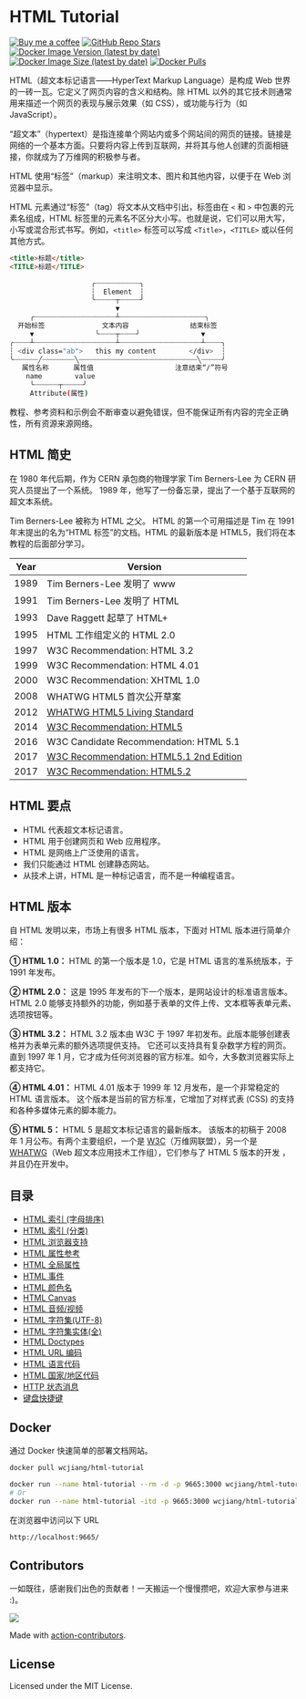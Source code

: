 HTML Tutorial
===

[![Buy me a coffee](https://img.shields.io/badge/Buy%20me%20a%20coffee-048754?logo=buymeacoffee)](https://jaywcjlove.github.io/#/sponsor)
[![GitHub Repo Stars](https://img.shields.io/github/stars/jaywcjlove/html-tutorial)]()
[![Docker Image Version (latest by date)](https://img.shields.io/docker/v/wcjiang/html-tutorial?logo=docker)](https://hub.docker.com/r/wcjiang/html-tutorial)
[![Docker Image Size (latest by date)](https://img.shields.io/docker/image-size/wcjiang/html-tutorial?logo=docker)](https://hub.docker.com/r/wcjiang/html-tutorial)
[![Docker Pulls](https://img.shields.io/docker/pulls/wcjiang/html-tutorial?logo=docker)](https://hub.docker.com/r/wcjiang/html-tutorial)

HTML（超文本标记语言——HyperText Markup Language）是构成 Web 世界的一砖一瓦。它定义了网页内容的含义和结构。除 HTML 以外的其它技术则通常用来描述一个网页的表现与展示效果（如 CSS），或功能与行为（如 JavaScript）。

“超文本”（hypertext）是指连接单个网站内或多个网站间的网页的链接。链接是网络的一个基本方面。只要将内容上传到互联网，并将其与他人创建的页面相链接，你就成为了万维网的积极参与者。

HTML 使用“标签”（markup）来注明文本、图片和其他内容，以便于在 Web 浏览器中显示。

HTML 元素通过“标签”（tag）将文本从文档中引出，标签由在 `<` 和 `>` 中包裹的元素名组成，HTML 标签里的元素名不区分大小写。也就是说，它们可以用大写，小写或混合形式书写。例如，`<title>` 标签可以写成 `<Title>`，`<TITLE>` 或以任何其他方式。

```html
<title>标题</title>
<TITLE>标题</TITLE>
```

```bash
                    ╭┈┈┈┈┈┈┈┈┈┈┈╮
                    ┆  Element  ┆
                    ╰┈┈┈┈┈┬┈┈┈┈┈╯
                          ▼ 
     ╭┈┈┈┈┈┈┈┈┈┈┈┈┈┈┈┈┈┈┈┈┴┈┈┈┈┈┈┈┈┈┈┈┈┈┈┈┈┈┈┈┈┈╮
  开始标签              文本内容               结束标签
     ▼               ╰┈┈┈┈┬┈┈┈┈╯               ▼
╭┈┈┈┈┴┈┈┈┈┈┈┈┈┈┈┈┈┈┈┈┈┈┈┈┈┴┈┈┈┈┈┈┈┈┈┈┈┈┈┈┈┈┈┈┈┈┴┈┈┈┈╮
┆ <div class="ab">   this my content        </div>  ┆
╰┈┈┈┈┈┈╱┈┈┈┈┈┈┈┈╲┈┈┈┈┈┈┈┈┈┈┈┈┈┈┈┈┈┈┈┈┈┈┈┈┈┈┈┈┈╲┈┈┈┈┈╯
   属性名称      属性值                    注意结束“/”符号
    name        value
     ╰┈┈┈┈┈┈┬┈┈┈┈┈╯
     Attribute(属性)
```

教程、参考资料和示例会不断审查以避免错误，但不能保证所有内容的完全正确性，所有资源来源网络。

## HTML 简史

在 1980 年代后期，作为 CERN 承包商的物理学家 Tim Berners-Lee 为 CERN 研究人员提出了一个系统。 1989 年，他写了一份备忘录，提出了一个基于互联网的超文本系统。

Tim Berners-Lee 被称为 HTML 之父。 HTML 的第一个可用描述是 Tim 在 1991 年末提出的名为“HTML 标签”的文档。HTML 的最新版本是 HTML5，我们将在本教程的后面部分学习。


| Year | Version |
| ---- | ---- |
| 1989 | Tim Berners-Lee 发明了 www |
| 1991 | Tim Berners-Lee 发明了 HTML |
| 1993 | Dave Raggett 起草了 HTML+ |
| 1995 | HTML 工作组定义的 HTML 2.0 |
| 1997 | W3C Recommendation: HTML 3.2 |
| 1999 | W3C Recommendation: HTML 4.01 |
| 2000 | W3C Recommendation: XHTML 1.0 |
| 2008 | WHATWG HTML5 首次公开草案 |
| 2012 | [WHATWG HTML5 Living Standard](http://whatwg.org/html/) |
| 2014 | [W3C Recommendation: HTML5](http://www.w3.org/TR/html5/) |
| 2016 | W3C Candidate Recommendation: HTML 5.1 |
| 2017 | [W3C Recommendation: HTML5.1 2nd Edition](http://www.w3.org/TR/html51/) |
| 2017 | [W3C Recommendation: HTML5.2](http://www.w3.org/TR/html52/) |


## HTML 要点

- HTML 代表超文本标记语言。
- HTML 用于创建网页和 Web 应用程序。
- HTML 是网络上广泛使用的语言。
- 我们只能通过 HTML 创建静态网站。
- 从技术上讲，HTML 是一种标记语言，而不是一种编程语言。

## HTML 版本

自 HTML 发明以来，市场上有很多 HTML 版本，下面对 HTML 版本进行简单介绍：

**① HTML 1.0：** HTML 的第一个版本是 1.0，它是 HTML 语言的准系统版本，于 1991 年发布。

**② HTML 2.0：** 这是 1995 年发布的下一个版本，是网站设计的标准语言版本。 HTML 2.0 能够支持额外的功能，例如基于表单的文件上传、文本框等表单元素、选项按钮等。

**③ HTML 3.2：** HTML 3.2 版本由 W3C 于 1997 年初发布。此版本能够创建表格并为表单元素的额外选项提供支持。 它还可以支持具有复杂数学方程的网页。 直到 1997 年 1 月，它才成为任何浏览器的官方标准。如今，大多数浏览器实际上都支持它。

**④ HTML 4.01：** HTML 4.01 版本于 1999 年 12 月发布，是一个非常稳定的 HTML 语言版本。 这个版本是当前的官方标准，它增加了对样式表 (CSS) 的支持和各种多媒体元素的脚本能力。

**⑤ HTML 5：** HTML 5 是超文本标记语言的最新版本。 该版本的初稿于 2008 年 1 月公布。有两个主要组织，一个是 [W3C](https://www.w3.org/)（万维网联盟），另一个是 [WHATWG](https://whatwg.org/)（Web 超文本应用技术工作组），它们参与了 HTML 5 版本的开发 ，并且仍在开发中。

<!--idoc:ignore:start-->

## 目录

- [HTML 索引 (字母排序)](./docs/tags/README.md)
- [HTML 索引 (分类)](./docs/reference/byfunc.md)
- [HTML 浏览器支持](./docs/reference/browsersupport.md)
- [HTML 属性参考](./docs/reference/attributes.md)
- [HTML 全局属性](./docs/reference/standardattributes.md)
- [HTML 事件](./docs/reference/eventattributes.md)
- [HTML 颜色名](./docs/reference/colornames.md)
- [HTML Canvas](./docs/reference/canvas.md)
- [HTML 音频/视频](./docs/reference/av_dom.md)
- [HTML 字符集(UTF-8)](./docs/reference/charactersets.md)
- [HTML 字符集实体(全)](./docs/reference/charactersets_entities.md)
- [HTML Doctypes](./docs/reference/dtd.md)
- [HTML URL 编码](./docs/reference/urlencode.md)
- [HTML 语言代码](./docs/reference/language_codes.md)
- [HTML 国家/地区代码](./docs/reference/country_codes.md)
- [HTTP 状态消息](./docs/reference/httpmessages.md)
- [键盘快捷键](./docs/reference/keyboardshortcuts.md)

<!--idoc:ignore:end-->

## Docker

通过 Docker 快速简单的部署文档网站。

```bash
docker pull wcjiang/html-tutorial
```

```bash
docker run --name html-tutorial --rm -d -p 9665:3000 wcjiang/html-tutorial:latest
# Or
docker run --name html-tutorial -itd -p 9665:3000 wcjiang/html-tutorial:latest
```

在浏览器中访问以下 URL

```bash
http://localhost:9665/
```

## Contributors

一如既往，感谢我们出色的贡献者！一天搬运一个慢慢攒吧，欢迎大家参与进来 :)。

<a href="https://github.com/jaywcjlove/html-tutorial/graphs/contributors">
  <img src="https://jaywcjlove.github.io/html-tutorial/CONTRIBUTORS.svg" />
</a>

Made with [action-contributors](https://github.com/jaywcjlove/github-action-contributors).

## License

Licensed under the MIT License.
